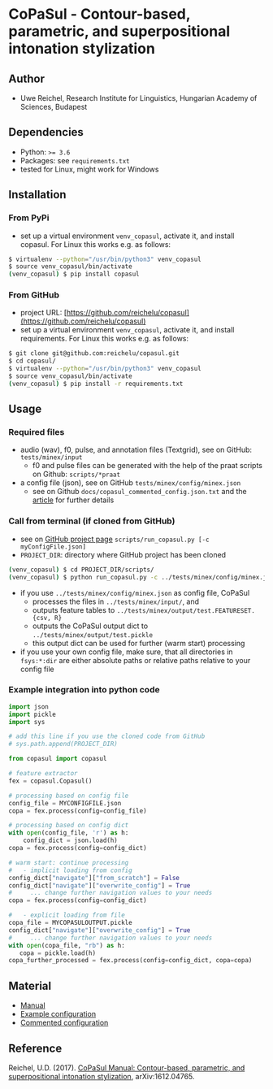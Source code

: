 # CoPaSul - Contour-based, parametric, and superpositional intonation stylization

## Author

* Uwe Reichel, Research Institute for Linguistics, Hungarian Academy of Sciences, Budapest

## Dependencies

* Python: `>= 3.6`
* Packages: see `requirements.txt`
* tested for Linux, might work for Windows

## Installation

### From PyPi

* set up a virtual environment `venv_copasul`, activate it, and install copasul. For Linux this works e.g. as follows:

```bash
$ virtualenv --python="/usr/bin/python3" venv_copasul
$ source venv_copasul/bin/activate
(venv_copasul) $ pip install copasul
```

### From GitHub

* project URL: [https://github.com/reichelu/copasul](https://github.com/reichelu/copasul)
* set up a virtual environment `venv_copasul`, activate it, and install requirements. For Linux this works e.g. as follows:

```bash
$ git clone git@github.com:reichelu/copasul.git
$ cd copasul/
$ virtualenv --python="/usr/bin/python3" venv_copasul
$ source venv_copasul/bin/activate
(venv_copasul) $ pip install -r requirements.txt
```

## Usage

### Required files
* audio (wav), f0, pulse, and annotation files (Textgrid), see on GitHub: `tests/minex/input`
    * f0 and pulse files can be generated with the help of the praat scripts on Github: `scripts/*praat`
* a config file (json), see on GitHub `tests/minex/config/minex.json`
    * see on Github `docs/copasul_commented_config.json.txt` and the [article](https://arxiv.org/abs/1612.04765) for further details

### Call from terminal (if cloned from GitHub)

* see on [GitHub project page](https://github.com/reichelu/copasul) `scripts/run_copasul.py [-c myConfigFile.json]`
* `PROJECT_DIR`: directory where GitHub project has been cloned

```bash
(venv_copasul) $ cd PROJECT_DIR/scripts/
(venv_copasul) $ python run_copasul.py -c ../tests/minex/config/minex.json
```

* if you use `../tests/minex/config/minex.json` as config file, CoPaSul
    * processes the files in `../tests/minex/input/`, and
    * outputs feature tables to `../tests/minex/output/test.FEATURESET.{csv, R}`
    * outputs the CoPaSul output dict to `../tests/minex/output/test.pickle`
    * this output dict can be used for further (warm start) processing
* if you use your own config file, make sure, that all directories in `fsys:*:dir` are either absolute paths or relative paths relative to your config file

### Example integration into python code

```python
import json
import pickle
import sys

# add this line if you use the cloned code from GitHub
# sys.path.append(PROJECT_DIR)

from copasul import copasul

# feature extractor
fex = copasul.Copasul()

# processing based on config file
config_file = MYCONFIGFILE.json
copa = fex.process(config=config_file)

# processing based on config dict
with open(config_file, 'r') as h:
    config_dict = json.load(h)
copa = fex.process(config=config_dict)

# warm start: continue processing
#   - implicit loading from config
config_dict["navigate"]["from_scratch"] = False
config_dict["navigate"]["overwrite_config"] = True
#     ... change further navigation values to your needs
copa = fex.process(config=config_dict)

#   - explicit loading from file
copa_file = MYCOPASULOUTPUT.pickle
config_dict["navigate"]["overwrite_config"] = True
#     ... change further navigation values to your needs
with open(copa_file, "rb") as h:
   copa = pickle.load(h)
copa_further_processed = fex.process(config=config_dict, copa=copa)
```

## Material

* [Manual](https://github.com/reichelu/copasul/docs/copasul_manual_latest.pdf)
* [Example configuration](https://github.com/reichelu/copasul/tests/minex/config/minex.json)
* [Commented configuration](https://github.com/reichelu/copasul/docs/copasul_commented_config.json.txt)

## Reference

Reichel, U.D. (2017). [CoPaSul Manual: Contour-based, parametric, and superpositional intonation stylization](https://arxiv.org/abs/1612.04765), arXiv:1612.04765.
